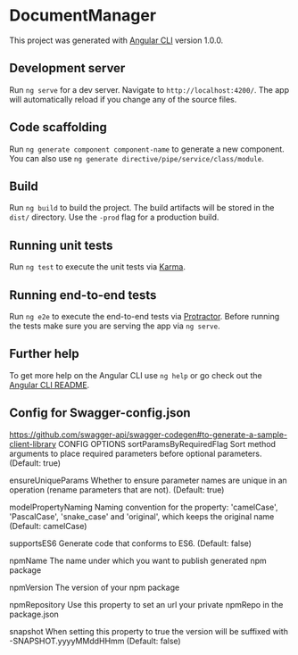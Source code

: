 # DocumentManager

This project was generated with [Angular CLI](https://github.com/angular/angular-cli) version 1.0.0.

## Development server

Run `ng serve` for a dev server. Navigate to `http://localhost:4200/`. The app will automatically reload if you change any of the source files.

## Code scaffolding

Run `ng generate component component-name` to generate a new component. You can also use `ng generate directive/pipe/service/class/module`.

## Build

Run `ng build` to build the project. The build artifacts will be stored in the `dist/` directory. Use the `-prod` flag for a production build.

## Running unit tests

Run `ng test` to execute the unit tests via [Karma](https://karma-runner.github.io).

## Running end-to-end tests

Run `ng e2e` to execute the end-to-end tests via [Protractor](http://www.protractortest.org/).
Before running the tests make sure you are serving the app via `ng serve`.

## Further help

To get more help on the Angular CLI use `ng help` or go check out the [Angular CLI README](https://github.com/angular/angular-cli/blob/master/README.md).


## Config for Swagger-config.json
https://github.com/swagger-api/swagger-codegen#to-generate-a-sample-client-library
CONFIG OPTIONS
sortParamsByRequiredFlag
Sort method arguments to place required parameters before optional parameters. (Default: true)

ensureUniqueParams
Whether to ensure parameter names are unique in an operation (rename parameters that are not). (Default: true)

modelPropertyNaming
Naming convention for the property: 'camelCase', 'PascalCase', 'snake_case' and 'original', which keeps the original name (Default: camelCase)

supportsES6
Generate code that conforms to ES6. (Default: false)

npmName
The name under which you want to publish generated npm package

npmVersion
The version of your npm package

npmRepository
Use this property to set an url your private npmRepo in the package.json

snapshot
When setting this property to true the version will be suffixed with -SNAPSHOT.yyyyMMddHHmm (Default: false)